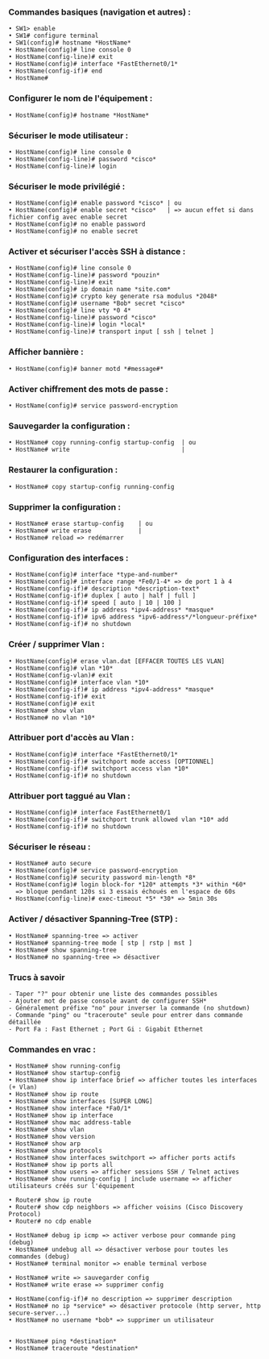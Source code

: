 ### Commandes basiques (navigation et autres) :

```text
• SW1> enable
• SW1# configure terminal
• SW1(config)# hostname *HostName*
• HostName(config)# line console 0
• HostName(config-line)# exit
• HostName(config)# interface *FastEthernet0/1*
• HostName(config-if)# end
• HostName#
```

### Configurer le nom de l'équipement :

```text
• HostName(config)# hostname *HostName*
```

### Sécuriser le mode utilisateur :

```text
• HostName(config)# line console 0
• HostName(config-line)# password *cisco*
• HostName(config-line)# login
```

### Sécuriser le mode privilégié :

```text
• HostName(config)# enable password *cisco* | ou
• HostName(config)# enable secret *cisco*   | => aucun effet si dans fichier config avec enable secret
• HostName(config)# no enable password
• HostName(config)# no enable secret
```

### Activer et sécuriser l'accès SSH à distance :

```text
• HostName(config)# line console 0
• HostName(config-line)# password *pouzin*
• HostName(config-line)# exit
• HostName(config)# ip domain name *site.com*
• HostName(config)# crypto key generate rsa modulus *2048*
• HostName(config)# username *Bob* secret *cisco*
• HostName(config)# line vty *0 4*
• HostName(config-line)# password *cisco*
• HostName(config-line)# login *local*
• HostName(config-line)# transport input [ ssh | telnet ]
```

### Afficher bannière :

```text
• HostName(config)# banner motd *#message#*
```

### Activer chiffrement des mots de passe :

```text
• HostName(config)# service password-encryption
```

### Sauvegarder la configuration :

```text
• HostName# copy running-config startup-config  | ou
• HostName# write                               |
```

### Restaurer la configuration :

```text
• HostName# copy startup-config running-config
```

### Supprimer la configuration :

```text
• HostName# erase startup-config    | ou
• HostName# write erase             |
• HostName# reload => redémarrer
```

### Configuration des interfaces :

```text
• HostName(config)# interface *type-and-number*
• HostName(config)# interface range *Fe0/1-4* => de port 1 à 4
• HostName(config-if)# description *description-text*
• HostName(config-if)# duplex [ auto | half | full ]
• HostName(config-if)# speed [ auto | 10 | 100 ]
• HostName(config-if)# ip address *ipv4-address* *masque*
• HostName(config-if)# ipv6 address *ipv6-address*/*longueur-préfixe*
• HostName(config-if)# no shutdown
```

### Créer / supprimer Vlan :

```text
• HostName(config)# erase vlan.dat [EFFACER TOUTES LES VLAN]
• HostName(config)# vlan *10*
• HostName(config-vlan)# exit
• HostName(config)# interface vlan *10*
• HostName(config-if)# ip address *ipv4-address* *masque*
• HostName(config-if)# exit
• HostName(config)# exit
• HostName# show vlan
• HostName# no vlan *10*
```

### Attribuer port d'accès au Vlan :

```text
• HostName(config)# interface *FastEthernet0/1*
• HostName(config-if)# switchport mode access [OPTIONNEL]
• HostName(config-if)# switchport access vlan *10*
• HostName(config-if)# no shutdown
```

### Attribuer port taggué au Vlan :

```text
• HostName(config)# interface FastEthernet0/1
• HostName(config-if)# switchport trunk allowed vlan *10* add
• HostName(config-if)# no shutdown
```

### Sécuriser le réseau :

```text
• HostName# auto secure
• HostName(config)# service password-encryption
• HostName(config)# security password min-length *8*
• HostName(config)# login block-for *120* attempts *3* within *60*  
  => bloque pendant 120s si 3 essais échoués en l'espace de 60s
• HostName(config-line)# exec-timeout *5* *30* => 5min 30s
```

### Activer / désactiver Spanning-Tree (STP) :

```text
• HostName# spanning-tree => activer
• HostName# spanning-tree mode [ stp | rstp | mst ]
• HostName# show spanning-tree
• HostName# no spanning-tree => désactiver
```

### Trucs à savoir

```text
- Taper "?" pour obtenir une liste des commandes possibles
- Ajouter mot de passe console avant de configurer SSH*
- Généralement préfixe "no" pour inverser la commande (no shutdown)
- Commande "ping" ou "traceroute" seule pour entrer dans commande détaillée
- Port Fa : Fast Ethernet ; Port Gi : Gigabit Ethernet
```

### Commandes en vrac :

```text
• HostName# show running-config
• HostName# show startup-config
• HostName# show ip interface brief => afficher toutes les interfaces (+ Vlan)
• HostName# show ip route
• HostName# show interfaces [SUPER LONG]
• HostName# show interface *Fa0/1*
• HostName# show ip interface
• HostName# show mac address-table
• HostName# show vlan
• HostName# show version
• HostName# show arp
• HostName# show protocols
• HostName# show interfaces switchport => afficher ports actifs
• HostName# show ip ports all
• HostName# show users => afficher sessions SSH / Telnet actives
• HostName# show running-config | include username => afficher utilisateurs créés sur l'équipement

• Router# show ip route
• Router# show cdp neighbors => afficher voisins (Cisco Discovery Protocol)
• Router# no cdp enable

• HostName# debug ip icmp => activer verbose pour commande ping (debug)
• HostName# undebug all => désactiver verbose pour toutes les commandes (debug)
• HostName# terminal monitor => enable terminal verbose

• HostName# write => sauvegarder config
• HostName# write erase => supprimer config

• HostName(config-if)# no description => supprimer description
• HostName# no ip *service* => désactiver protocole (http server, http secure-server...)
• HostName# no username *bob* => supprimer un utilisateur


• HostName# ping *destination*
• HostName# traceroute *destination*
```
